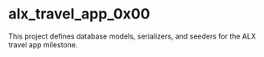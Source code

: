 # alx_travel_app_0x00

This project defines database models, serializers, and seeders for the ALX travel app milestone.
